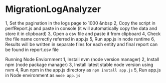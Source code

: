 # MigrationLogAnalyzer

1, Set the pagination in the logs page to 1000 &nbsp
2, Copy the script in perfReport.js and paste in console (it will automatically copy the data and store it in clipboard)
3, Open a csv file and paste it from clipboard
4, Check the file name correctly referred in app.js
5, Run app.js in node runtime
6, Results will be written in separate files for each entity and final report can be found in report.csv file

Running Node Enviornment
1, Install nvm (node version manager)
2, Install npm (node package manager)
3, Install latest stable node version using nvm
4, Run npm in the app.js directory as `npm install app.js`
5, Run app.js in Node environment as `node app.js`
